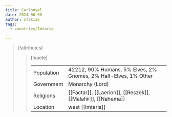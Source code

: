 ```yaml
---
title: Carlonyel
date: 2024-06-08
author: sfakias
tags:
  - countries/Imtaria

---
```

> [!attributes]
> 
> > [!quote]
> >
> > | | |
> > | --- | --- |
> > | Population | 42212, 90% Humans, 5% Elves, 2% Gnomes, 2% Half-Elves, 1% Other |
> > | Government | Monarchy (Lord) |
> > | Religions | [[Factar]], [[Laerion]], [[Reszek]], [[Malahir]], [[Nahema]] |
> > | Location | west [[Imtaria]] |